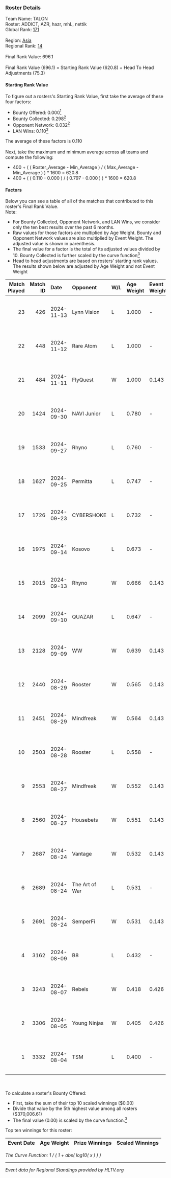 ### Roster Details<br />
Team Name: TALON<br />
Roster: ADDICT, AZR, hazr, mhL, nettik<br />
Global Rank: [171](../../standings_global_2024_12_02.md)<br />
<br />
Region: [Asia]( ../../standings_asia_2024_12_02.md)<br />
Regional Rank: [14]( ../../standings_asia_2024_12_02.md)<br />
<br />
Final Rank Value:  696.1<br />
<br />
Final Rank Value (696.1) = Starting Rank Value (620.8) + Head To Head Adjustments (75.3)<br />

#### Starting Rank Value<br />
To figure out a rosters's Starting Rank Value, first take the average of these four factors:<br />
- Bounty Offered: 0.000[<sup>1</sup>](#table2)
- Bounty Collected: 0.298[<sup>2</sup>](#table1)
- Opponent Network: 0.032[<sup>2</sup>](#table1)
- LAN Wins: 0.110[<sup>2</sup>](#table1)

The average of these factors is 0.110<br />
<br />
Next, take the maximum and minimum average across all teams and compute the following:<br />
- 400 + ( ( Roster_Average - Min_Average ) / ( Max_Average - Min_Average ) ) * 1600 = 620.8
- 400 + ( ( 0.110 - 0.000 ) / ( 0.797 - 0.000 ) ) * 1600 = 620.8


#### Factors<br />
Below you can see a table of all of the matches that contributed to this roster's Final Rank Value.<br />
Note:<br />

- For Bounty Collected, Opponent Network, and LAN Wins, we consider only the ten best results over the past 6 months.
- Raw values for those factors are multiplied by Age Weight. Bounty and Opponent Network values are also multiplied by Event Weight. The adjusted value is shown in parenthesis.
- The final value for a factor is the total of its adjusted values divided by 10. Bounty Collected is further scaled by the curve function[<sup>3</sup>](#curveFunction)
- Head to head adjustments are based on rosters' starting rank values. The results shown below are adjusted by Age Weight and not Event Weight
<span id="table1"></span><br />


| Match Played | Match ID | Date       | Opponent       | W/L | Age Weight | Event Weight | Bounty Collected | Opponent Network | LAN Wins  | H2H Adj. | Roster                         |
| -: | -: | :- | :- | :- | :- | :- | :- | :- | :- | -: | :- |
|           23 |      426 | 2024-11-13 | Lynn Vision    | L   | 1.000      | -            | -                | -                | -         |    -4.87 | ADDICT, AZR, hazr, mhL, nettik |
|           22 |      448 | 2024-11-12 | Rare Atom      | L   | 1.000      | -            | -                | -                | -         |    -5.38 | ADDICT, AZR, hazr, mhL, nettik |
|           21 |      484 | 2024-11-11 | FlyQuest       | W   | 1.000      | 0.143        | 0.144 (0.021)    | 0.513 (0.073)    | 1 (1.000) |    31.05 | ADDICT, AZR, hazr, mhL, nettik |
|           20 |     1424 | 2024-09-30 | NAVI Junior    | L   | 0.780      | -            | -                | -                | -         |    -2.36 | ADDICT, AZR, hazr, mhL, nettik |
|           19 |     1533 | 2024-09-27 | Rhyno          | L   | 0.760      | -            | -                | -                | -         |    -2.02 | ADDICT, AZR, hazr, mhL, nettik |
|           18 |     1627 | 2024-09-25 | Permitta       | L   | 0.747      | -            | -                | -                | -         |    -2.26 | ADDICT, AZR, hazr, mhL, nettik |
|           17 |     1726 | 2024-09-23 | CYBERSHOKE     | L   | 0.732      | -            | -                | -                | -         |    -3.61 | ADDICT, AZR, hazr, mhL, nettik |
|           16 |     1975 | 2024-09-14 | Kosovo         | L   | 0.673      | -            | -                | -                | -         |    -8.82 | ADDICT, AZR, hazr, mhL, nettik |
|           15 |     2015 | 2024-09-13 | Rhyno          | W   | 0.666      | 0.143        | 0.147 (0.014)    | 0.554 (0.053)    | 0 (0.000) |    19.62 | ADDICT, AZR, hazr, mhL, nettik |
|           14 |     2099 | 2024-09-10 | QUAZAR         | L   | 0.647      | -            | -                | -                | -         |    -9.05 | ADDICT, AZR, hazr, mhL, nettik |
|           13 |     2128 | 2024-09-09 | WW             | W   | 0.639      | 0.143        | 0.000 (0.000)    | 0.166 (0.015)    | 0 (0.000) |     6.44 | ADDICT, AZR, hazr, mhL, nettik |
|           12 |     2440 | 2024-08-29 | Rooster        | W   | 0.565      | 0.143        | 0.013 (0.001)    | 0.204 (0.016)    | 0 (0.000) |    10.37 | ADDICT, AZR, hazr, mhL, nettik |
|           11 |     2451 | 2024-08-29 | Mindfreak      | W   | 0.564      | 0.143        | 0.005 (0.000)    | 0.225 (0.018)    | 0 (0.000) |    11.08 | ADDICT, AZR, hazr, mhL, nettik |
|           10 |     2503 | 2024-08-28 | Rooster        | L   | 0.558      | -            | -                | -                | -         |    -7.19 | ADDICT, AZR, hazr, mhL, nettik |
|            9 |     2553 | 2024-08-27 | Mindfreak      | W   | 0.552      | 0.143        | 0.005 (0.000)    | 0.225 (0.018)    | 0 (0.000) |    11.03 | ADDICT, AZR, hazr, mhL, nettik |
|            8 |     2560 | 2024-08-27 | Housebets      | W   | 0.551      | 0.143        | 0.004 (0.000)    | 0.128 (0.010)    | 0 (0.000) |     9.51 | ADDICT, AZR, hazr, mhL, nettik |
|            7 |     2687 | 2024-08-24 | Vantage        | W   | 0.532      | 0.143        | 0.000 (0.000)    | -                | 0 (0.000) |     5.89 | ADDICT, AZR, hazr, mhL, nettik |
|            6 |     2689 | 2024-08-24 | The Art of War | L   | 0.531      | -            | -                | -                | -         |    -7.26 | ADDICT, AZR, hazr, mhL, nettik |
|            5 |     2691 | 2024-08-24 | SemperFi       | W   | 0.531      | 0.143        | -                | 0.093 (0.007)    | 0 (0.000) |     5.28 | ADDICT, AZR, hazr, mhL, nettik |
|            4 |     3162 | 2024-08-09 | B8             | L   | 0.432      | -            | -                | -                | -         |    -0.38 | ADDICT, AZR, hazr, mhL, nettik |
|            3 |     3243 | 2024-08-07 | Rebels         | W   | 0.418      | 0.426        | 0.037 (0.007)    | 0.426 (0.076)    | 0 (0.000) |    11.04 | ADDICT, AZR, hazr, mhL, nettik |
|            2 |     3306 | 2024-08-05 | Young Ninjas   | W   | 0.405      | 0.426        | 0.003 (0.000)    | 0.216 (0.037)    | -         |     8.77 | ADDICT, AZR, hazr, mhL, nettik |
|            1 |     3332 | 2024-08-04 | TSM            | L   | 0.400      | -            | -                | -                | -         |    -1.55 | ADDICT, AZR, hazr, mhL, nettik |

<br />
<span id="table2"></span><br />
To calculate a roster's Bounty Offered:<br />

- First, take the sum of their top 10 scaled winnings ($0.00)
- Divide that value by the 5th highest value among all rosters ($370,006.61)
- The final value (0.00) is scaled by the curve function.[<sup>3</sup>](#curveFunction)

Top ten winnings for this roster:<br />

| Event Date | Age Weight | Prize Winnings | Scaled Winnings |
| :- | -: | :- | :- |


<span id="curveFunction"></span>_The Curve Function: 1 / ( 1 + abs( log10( x ) ) )_<br />

---
_Event data for Regional Standings provided by HLTV.org_<br />
